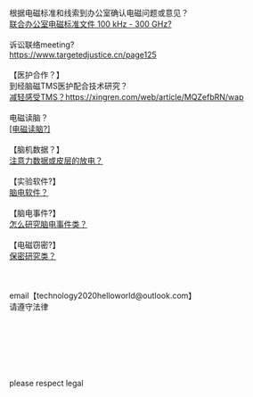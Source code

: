 <br>
<br>
<br>
<br>
根据电磁标准和线索到办公室确认电磁问题或意见？<br>
<a href="https://www.icnirp.org/en/frequencies/radiofrequency/index.html">联合办公室电磁标准文件 100 kHz - 300 GHz?</a><br>
<br>
诉讼联络meeting?<br>
<a href="https://www.targetedjustice.cn/page125">https://www.targetedjustice.cn/page125</a><br>
<br>
【医护合作？】<br>
到经脑磁TMS医护配合技术研究？<br>
<a href="https://xingren.com/web/article/MQZefbRN/wap">减轻感受TMS？https://xingren.com/web/article/MQZefbRN/wap</a><br>
<br>
电磁读脑？<br>
<a href="https://www.weibo.com/6556364234/NqBQBxoSB?pagetype=profilefeed">[电磁读脑?]</a><br>
<br>
【脑机数据？】<br>
<a href="https://store.neurosky.com/products/copy-of-eeg-meditation">注意力数据或皮层的放电？</a><br>
<br>
【实验软件?】<br>
<a href="http://www.neurosky.com.cn/products-markets/eeg-biosensors/hardware/">脑电软件？</a><br>
<br>
【脑电事件?】<br>
<a href="https://wenku.baidu.com/view/3555c7cb2079168884868762caaedd3382c4b50e.html?_wkts_=1698850175525&bdQuery=%E8%84%91%E7%94%B5%E4%BA%8B%E4%BB%B6%E7%B1%BB&needWelcomeRecommand=1">怎么研究脑电事件类？</a><br>
<br>
【电磁窃密?】<br>
<a href="https://zhuanlan.zhihu.com/p/480124378?utm_id=0">保密研究类？</a><br>
<br>
<br>
<br>
email【technology2020helloworld@outlook.com】<br>
请遵守法律<br>
<br>
<br>
<br>
<br>
<br>
<br>
<br>
please respect legal

















